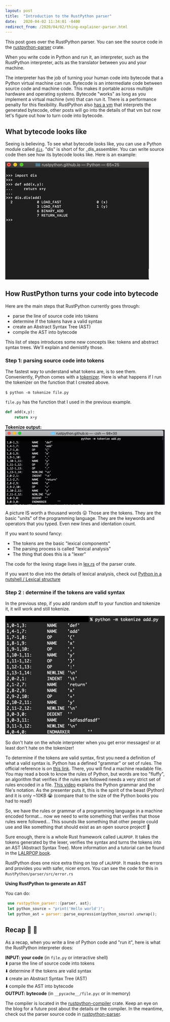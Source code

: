 ```yaml
---
layout: post
title:  "Introduction to the RustPython parser"
date:   2020-04-02 11:34:01 -0400
redirect_from: /2020/04/02/thing-explainer-parser.html
---
```


This post goes over the RustPython parser. You can see the source code in the [rustpython-parser](https://github.com/RustPython/RustPython/tree/main/compiler/parser) crate.

When you write code in Python and run it, an interpreter, such as the RustPython interpreter, acts as the translator between you and your machine.

The interpreter has the job of turning your human code into bytecode that a Python virtual machine can run. Bytecode is an intermediate code between source code and machine code. This makes it portable across multiple hardware and operating systems. Bytecode "works" as long as you implement a virtual machine (vm) that can run it. There is a performance penalty for this flexibility. RustPython also [has a vm](https://github.com/RustPython/RustPython/tree/main/vm) that interprets the generated bytecode, other posts will go into the details of that vm but now let's figure out how to turn code into bytecode.


## What bytecode looks like 

Seeing is believing. To see what bytecode looks like, you can use a Python module called [`dis`](https://docs.python.org/3/library/dis.html). "dis" is short of for _dis_assembler. You can write source code then see how its bytecode looks like. Here is an example:

![bytecode](/assets/media/bytecode.jpg)


## How RustPython turns your code into bytecode

Here are the main steps that RustPython currently goes through:  
- parse the line of source code into tokens  
- determine if the tokens have a valid syntax  
- create an Abstract Syntax Tree (AST)  
- compile the AST into bytecode  

This list of steps introduces some new concepts like: tokens and abstract syntax trees. We'll explain and demistify those.


### Step 1: parsing source code into tokens

The fastest way to understand what tokens are, is to see them. Conveniently, Python comes with a [tokenizer](https://docs.python.org/3/library/tokenize.html). Here is what happens if I run the tokenizer on the function that I created above.  

`$ python -m tokenize file.py`

`file.py` has the function that I used in the previous example.

```python
def add(x,y):
    return x+y
```

**Tokenize output:**  
![tokenzizing](/assets/media/tokenizing.jpg)


A picture IS worth a thousand words 😛 Those are the tokens. They are the basic "units" of the programming language. They are the keywords and operators that you typed. Even new lines and identation count.

If you want to sound fancy:
- The tokens are the basic "lexical components"
- The parsing process is called "lexical analysis"
- The thing that does this is a "lexer"

The code for the lexing stage lives in [lex.rs](https://github.com/RustPython/RustPython/blob/main/compiler/parser/src/lexer.rs) of the parser crate.  


If you want to dive into the details of lexical analysis, check out [Python in a nutshell / Lexical structure](https://learning.oreilly.com/library/view/python-in-a/9781491913833/ch03.html#python_language-id00003)  


### Step 2 : determine if the tokens are valid syntax

In the previous step, if you add random stuff to your function and tokenize it, it will work and still tokenize.

![tokenzizing](/assets/media/tokenizing-with-errors.jpg)

So don't hate on the whole interpreter when you get error messages! or at least don't hate on the tokenizer!

To determine if the tokens are valid syntax, first you need a definition of what a valid syntax is. Python has a defined "grammar" or set of rules. The official reference is on [this link](https://docs.python.org/3/reference/grammar.html). There, you will find a machine readable file. You may read a book to know the rules of Python, but words are too "fluffy", an algorithm that verifies if the rules are followed needs a very strict set of rules encoded in a file. [This video](https://www.youtube.com/watch?v=KGMFvy2d5OI) explains the Python grammar and the file's notation.
As the presenter puts it, this is the spirit of the beast (Python) and it is only ~10KB 😭 (compare that to the size of the Python books you had to read!)

So, we have the rules or grammar of a programming language in a machine encoded format... now we need to write something that verifies that those rules were followed... This sounds like something that other people could use and like something that should exist as an open source project! 🤔

Sure enough, there is a whole Rust framework called `LALRPOP`. It takes the tokens generated by the lexer, verifies the syntax and turns the tokens into an AST (Abstract Syntax Tree). More information and a tutorial can be found in the [LALRPOP book](https://lalrpop.github.io/lalrpop/index.html).

RustPython does one nice extra thing on top of `LALRPOP`. It masks the errors and provides you with safer, nicer errors. You can see the code for this in `RustPython/parser/src/error.rs`

**Using RustPython to generate an AST**

You can do:  

```rust
 use rustpython_parser::{parser, ast};  
 let python_source = "print('Hello world')";  
 let python_ast = parser::parse_expression(python_source).unwrap();
```

## Recap 🥴 🥵

As a recap, when you write a line of Python code and "run it", here is what the RustPython interpreter does:

**INPUT: your code** (in `file.py` or interactive shell)  
⬇️ parse the line of source code into tokens  
⬇️ determine if the tokens are valid syntax  
⬇️  create an Abstract Syntax Tree (AST)     
⬇️  compile the AST into bytecode   
**OUTPUT: bytecode** (in `__pycache__/file.pyc` or in memory)  

The compiler is located in the [rustpython-compiler](https://github.com/RustPython/RustPython/tree/main/compiler) crate. Keep an eye on the blog for a future post about the details or the compiler. In the meantime, check out the parser source code in [rustpython-parser](https://github.com/RustPython/RustPython/tree/main/compiler/parser).
